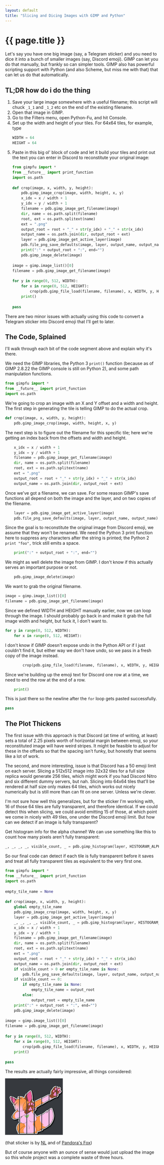 ```yaml
---
layout: default
title: "Slicing and Dicing Images with GIMP and Python"
---
```


# {{ page.title }}

Let's say you have one big image (say, a Telegram sticker) and you need to dice it into a bunch of smaller images (say, Discord emoji).
GIMP can let you do that manually, but frankly so can simpler tools.
GIMP also has powerful scripting support with Python (and also Scheme, but miss me with that) that can let us do that automatically.

## TL;DR how do i do the thing

1. Save your large image somewhere with a useful filename; this script will chuck `_1_1` and `_1_2` etc on the end of the existing filename.
2. Open that image in GIMP.
3. Go to the Filters menu, open Python-Fu, and hit Console.
4. Set up the width and height of your tiles. For 64x64 tiles, for example, type
   ```python
   WIDTH = 64
   HEIGHT = 64
   ```
5. Paste in this big ol' block of code and let it build your tiles and print out the text you can enter in Discord to reconstitute your original image:
   ```python
   from gimpfu import *
   from __future__ import print_function
   import os.path

   def crop(image, x, width, y, height):
       pdb.gimp_image_crop(image, width, height, x, y)
       x_idx = x / width + 1
       y_idx = y / width + 1
       filename = pdb.gimp_image_get_filename(image)
       dir, name = os.path.split(filename)
       root, ext = os.path.splitext(name)
       ext = ".png"
       output_root = root + "_" + str(y_idx) + "_" + str(x_idx)
       output_name = os.path.join(dir, output_root + ext)
       layer = pdb.gimp_image_get_active_layer(image)
       pdb.file_png_save_defaults(image, layer, output_name, output_name)
       print(":" + output_root + ":", end="")
       pdb.gimp_image_delete(image)

   image = gimp.image_list()[0]
   filename = pdb.gimp_image_get_filename(image)

   for y in range(0, 512, WIDTH):
       for x in range(0, 512, HEIGHT):
           crop(pdb.gimp_file_load(filename, filename), x, WIDTH, y, HEIGHT)
       print()

   pass
   ```

There are two minor issues with actually using this code to convert a Telegram sticker into Discord emoji that I'll get to later.

## The Code, Splained

I'll walk through each bit of the code segment above and explain why it's there.

We need the GIMP libraries, the Python 3 `print()` function (because as of GIMP 2.8.22 the GIMP console is still on Python 2), and some path manipulation functions.
```python
from gimpfu import *
from __future__ import print_function
import os.path
```

We're going to crop an image with an X and Y offset and a width and height.
The first step in generating the tile is telling GIMP to do the actual crop.
```python
def crop(image, x, width, y, height):
    pdb.gimp_image_crop(image, width, height, x, y)
```

The next step is to figure out the filename for this specific tile; here we're getting an index back from the offsets and width and height.
```python 
    x_idx = x / width + 1
    y_idx = y / width + 1
    filename = pdb.gimp_image_get_filename(image)
    dir, name = os.path.split(filename)
    root, ext = os.path.splitext(name)
    ext = ".png"
    output_root = root + "_" + str(y_idx) + "_" + str(x_idx)
    output_name = os.path.join(dir, output_root + ext)
```

Once we've got a filename, we can save.
For some reason GIMP's save functions all depend on both the image and the layer, and on two copies of the filename.
```python
    layer = pdb.gimp_image_get_active_layer(image)
    pdb.file_png_save_defaults(image, layer, output_name, output_name)
```

Since the goal is to reconstitute the original image from Discord emoji, we assume that they won't be renamed.
We need the Python 3 print function here to suppress any characters after the string is printed; the Python 2 `print "foo",` trick still emits a space.
```python
    print(":" + output_root + ":", end="")
```

We might as well delete the image from GIMP.
I don't know if this actually serves an important purpose or not.
```python
    pdb.gimp_image_delete(image)
```

We want to grab the original filename.
```python
image = gimp.image_list()[0]
filename = pdb.gimp_image_get_filename(image)
```

Since we defined WIDTH and HEIGHT manually earlier, now we can loop through the image.
I should probably go back in and make it grab the full image width and height, but fuck it, I don't want to.
```python
for y in range(0, 512, WIDTH):
    for x in range(0, 512, HEIGHT):
```

I don't know if GIMP doesn't expose undo in the Python API or if I just couldn't find it, but either way we don't have undo, so we pass in a fresh copy of the image instead.
```python
        crop(pdb.gimp_file_load(filename, filename), x, WIDTH, y, HEIGHT)
```

Since we're building up the emoji text for Discord one row at a time, we need to end the row at the end of a row.
```python
    print()
```

This is just there so the newline after the `for` loop gets pasted successfully.
```python
pass
```

## The Plot Thickens

The first issue with this approach is that Discord (at time of writing, at least) sets a total of 2.25 pixels worth of horizontal margin between emoji, so your reconstituted image will have weird stripes.
It might be feasible to adjust for these in the offsets so that the spacing isn't funky, but honestly that seems like a lot of work.

The second, and more interesting, issue is that Discord has a 50 emoji limit on each server.
Slicing a 512x512 image into 32x32 tiles for a full size replica would generate 256 tiles, which might work if you had Discord Nitro and six different dummy servers, but nah.
Slicing into 64x64 tiles that'll be rendered at half size only makes 64 tiles, which works out nicely numerically but is still more than can fit on one server.
Unless we're clever.

I'm not sure how well this generalizes, but for the sticker I'm working with, 16 of those 64 tiles are fully transparent, and therefore identical.
If we could detect this when slicing, we could avoid emitting 15 of those, at which point we come in nicely with 49 tiles, one under the Discord emoji limit.
But how can we detect if an image is fully transparent?

Get histogram info for the alpha channel!
We can use something like this to count how many pixels aren't fully transparent:
```python
_, _, _, _, visible_count, _ = pdb.gimp_histogram(layer, HISTOGRAM_ALPHA, 1, 255)
```

So our final code can detect if each tile is fully transparent before it saves and treat all fully transparent tiles as equivalent to the very first one.

```python
from gimpfu import *
from __future__ import print_function
import os.path

empty_tile_name = None

def crop(image, x, width, y, height):
    global empty_tile_name
    pdb.gimp_image_crop(image, width, height, x, y)
    layer = pdb.gimp_image_get_active_layer(image)
    _, _, _, _, visible_count, _ = pdb.gimp_histogram(layer, HISTOGRAM_ALPHA, 1, 255)
    x_idx = x / width + 1
    y_idx = y / width + 1
    filename = pdb.gimp_image_get_filename(image)
    dir, name = os.path.split(filename)
    root, ext = os.path.splitext(name)
    ext = ".png"
    output_root = root + "_" + str(y_idx) + "_" + str(x_idx)
    output_name = os.path.join(dir, output_root + ext)
    if visible_count > 0 or empty_tile_name is None:
        pdb.file_png_save_defaults(image, layer, output_name, output_name)
    if visible_count == 0:
        if empty_tile_name is None:
            empty_tile_name = output_root
        else:
            output_root = empty_tile_name
    print(":" + output_root + ":", end="")
    pdb.gimp_image_delete(image)

image = gimp.image_list()[0]
filename = pdb.gimp_image_get_filename(image)

for y in range(0, 512, WIDTH):
    for x in range(0, 512, HEIGHT):
        crop(pdb.gimp_file_load(filename, filename), x, WIDTH, y, HEIGHT)
    print()

pass
```

The results are actually fairly impressive, all things considered:

![A halfway decent but slightly stripe-y replica as Discord emoji of the Telegram sticker of Pandora's Fox dabbing.](/assets/2018-06-23-slicing-images-gimp-python-1.png)

(that sticker is by [NL](https://twitter.com/NLDraws) and of [Pandora's Fox](https://twitter.com/pandoras_foxo))

But of course anyone with an ounce of sense would just upload the image so this whole project was a complete waste of three hours.